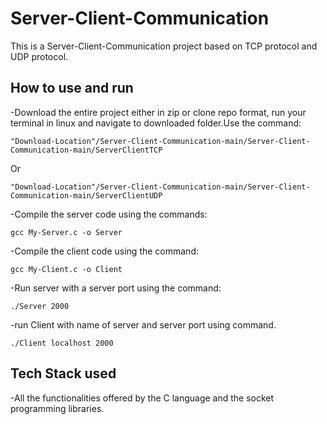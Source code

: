 # Server-Client-Communication
This is a Server-Client-Communication project based on TCP protocol and UDP protocol.

## How to use and run
-Download the entire project either in zip or clone repo format, run your terminal in linux and navigate to downloaded folder.Use the command:<br/>
```
"Download-Location"/Server-Client-Communication-main/Server-Client-Communication-main/ServerClientTCP
```
Or
```
"Download-Location"/Server-Client-Communication-main/Server-Client-Communication-main/ServerClientUDP
```
-Compile the server code using the commands: <br/>
```
gcc My-Server.c -o Server
```
-Compile the client code using the command:<br/>
```
gcc My-Client.c -o Client
```
-Run server with a server port using the command:<br/>
```
./Server 2000
```
-run Client with name of server and server port using command.<br/>
```
./Client localhost 2000
```

## Tech Stack used
-All the functionalities offered by the C language and the socket programming libraries.
